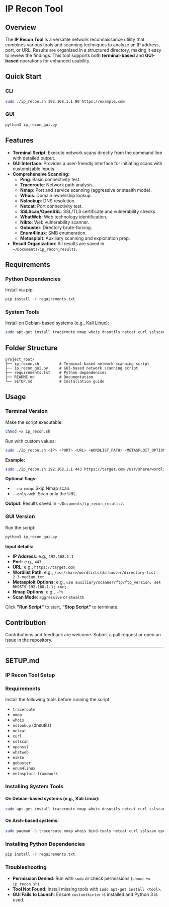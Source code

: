 # IP Recon Tool

## Overview

The **IP Recon Tool** is a versatile network reconnaissance utility that combines various tools and scanning techniques to analyze an IP address, port, or URL. Results are organized in a structured directory, making it easy to review the findings. This tool supports both **terminal-based** and **GUI-based** operations for enhanced usability.

## Quick Start

### CLI
```bash
sudo ./ip_recon.sh 192.168.1.1 80 https://example.com
```

### GUI
```bash
python3 ip_recon_gui.py
```

## Features

- **Terminal Script**: Execute network scans directly from the command line with detailed output.
- **GUI Interface**: Provides a user-friendly interface for initiating scans with customizable inputs.
- **Comprehensive Scanning**:
  - **Ping**: Basic connectivity test.
  - **Traceroute**: Network path analysis.
  - **Nmap**: Port and service scanning (aggressive or stealth mode).
  - **Whois**: Domain ownership lookup.
  - **Nslookup**: DNS resolution.
  - **Netcat**: Port connectivity test.
  - **SSLScan/OpenSSL**: SSL/TLS certificate and vulnerability checks.
  - **WhatWeb**: Web technology identification.
  - **Nikto**: Web vulnerability scanner.
  - **Gobuster**: Directory brute-forcing.
  - **Enum4linux**: SMB enumeration.
  - **Metasploit**: Auxiliary scanning and exploitation prep.
- **Result Organization**: All results are saved in `~/Documents/ip_recon_results`.

## Requirements

### Python Dependencies
Install via pip:
```bash
pip install -r requirements.txt
```

### System Tools
Install on Debian-based systems (e.g., Kali Linux):
```bash
sudo apt-get install traceroute nmap whois dnsutils netcat curl sslscan openssl whatweb nikto gobuster enum4linux metasploit-framework
```

## Folder Structure
```
project_root/
├── ip_recon.sh         # Terminal-based network scanning script
├── ip_recon_gui.py     # GUI-based network scanning script
├── requirements.txt    # Python dependencies
├── README.md           # Documentation
└── SETUP.md            # Installation guide
```

## Usage

### Terminal Version

Make the script executable:
```bash
chmod +x ip_recon.sh
```

Run with custom values:
```bash
sudo ./ip_recon.sh <IP> <PORT> <URL> <WORDLIST_PATH> <METASPLOIT_OPTIONS> <NMAP_OPTIONS> <SCAN_MODE>
```

**Example:**
```bash
sudo ./ip_recon.sh 192.168.1.1 443 https://target.com /usr/share/wordlists/dirbuster/directory-list-2.3-medium.txt "use auxiliary/scanner/ftp/ftp_version; set RHOSTS 192.168.1.1; run;" "-Pn" stealth
```

**Optional flags:**
- `--no-nmap`: Skip Nmap scan.
- `--only-web`: Scan only the URL.

**Output**: Results saved in `~/Documents/ip_recon_results/`.

### GUI Version

Run the script:
```bash
python3 ip_recon_gui.py
```

**Input details:**
- **IP Address**: e.g., `192.168.1.1`
- **Port**: e.g., `443`
- **URL**: e.g., `https://target.com`
- **Wordlist Path**: e.g., `/usr/share/wordlists/dirbuster/directory-list-2.3-medium.txt`
- **Metasploit Options**: e.g., `use auxiliary/scanner/ftp/ftp_version; set RHOSTS 192.168.1.1; run;`
- **Nmap Options**: e.g., `-Pn`
- **Scan Mode**: `aggressive` or `stealth`

Click **"Run Script"** to start, **"Stop Script"** to terminate.

## Contribution

Contributions and feedback are welcome. Submit a pull request or open an issue in the repository.

---

## SETUP.md

### IP Recon Tool Setup

### Requirements

Install the following tools before running the script:

- `traceroute`
- `nmap`
- `whois`
- `nslookup` (dnsutils)
- `netcat`
- `curl`
- `sslscan`
- `openssl`
- `whatweb`
- `nikto`
- `gobuster`
- `enum4linux`
- `metasploit-framework`

### Installing System Tools

#### On Debian-based systems (e.g., Kali Linux):
```bash
sudo apt-get install traceroute nmap whois dnsutils netcat curl sslscan openssl whatweb nikto gobuster enum4linux metasploit-framework
```

#### On Arch-based systems:
```bash
sudo pacman -S traceroute nmap whois bind-tools netcat curl sslscan openssl whatweb nikto gobuster enum4linux metasploit
```

### Installing Python Dependencies
```bash
pip install -r requirements.txt
```

### Troubleshooting
- **Permission Denied**: Run with `sudo` or check permissions (`chmod +x ip_recon.sh`).
- **Tool Not Found**: Install missing tools with `sudo apt-get install <tool>`.
- **GUI Fails to Launch**: Ensure `customtkinter` is installed and Python 3 is used.
